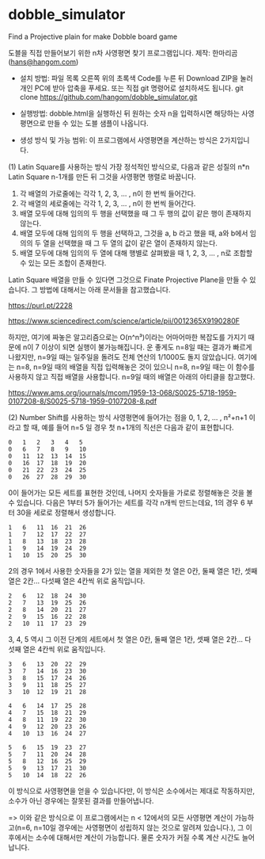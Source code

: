 # dobble_simulator
 Find a Projective plain for make Dobble board game

도블을 직접 만들어보기 위한 n차 사영평면 찾기 프로그램입니다. 
제작: 한마리곰 (hans@hangom.com)

* 설치 방법: 
파일 목록 오른쪽 위의 초록색 Code를 누른 뒤 Download ZIP을 눌러 개인 PC에 받아 압축을 푸세요.
또는 직접 git 명령어로 설치하셔도 됩니다. 
git clone https://github.com/hangom/dobble_simulator.git

* 실행방법: 
dobble.html을 실행하신 뒤 원하는 숫자 n을 입력하시면 해당하는 사영평면으로 만들 수 있는 도블 샘플이 나옵니다. 

* 생성 방식 및 가능 범위: 
이 프로그램에서 사영평면을 계산하는 방식은 2가지입니다. 

 (1) Latin Square를 사용하는 방식
  가장 정석적인 방식으로, 다음과 같은 성질의 n*n Latin Square n-1개를 만든 뒤 그것을 사영평면 행렬로 바꿉니다. 
   1. 각 배열의 가로줄에는 각각 1, 2, 3, ... , n이 한 번씩 들어간다.
   2. 각 배열의 세로줄에는 각각 1, 2, 3, ... , n이 한 번씩 들어간다. 
   3. 배열 모두에 대해 임의의 두 행을 선택했을 때 그 두 행의 값이 같은 행이 존재하지 않는다.
   4. 배열 모두에 대해 임의의 두 행을 선택하고, 그것을 a, b 라고 했을 때, a와 b에서 임의의 두 열을 선택했을 때 그 두 열의 값이 같은 열이 존재하지 않는다.
   5. 배열 모두에 대해 임의의 두 열에 대해 행별로 살펴봤을 때 1, 2, 3, ... , n로 조합할 수 있는 모든 조합이 존재한다. 
   
   Latin Square 배열을 만들 수 있다면 그것으로 Finate Projective Plane을 만들 수 있습니다.
   그 방법에 대해서는 아래 문서들을 참고했습니다.

   https://purl.pt/2228
   
   https://www.sciencedirect.com/science/article/pii/0012365X9190280F
  
   하지만, 여기에 짜놓은 알고리즘으로는 O(n^n³)이라는 어마어마한 복잡도를 가지기 때문에 n이 7 이상이 되면 실행이 불가능해집니다.
   운 좋게도 n=8일 때는 결과가 빠르게 나왔지만, n=9일 때는 일주일을 돌려도 전체 연산의 1/1000도 돌지 않았습니다.
   여기에는 n=8, n=9일 때의 배열을 직접 입력해놓은 것이 있으니 n=8, n=9일 때는 이 함수를 사용하지 않고 직접 배열을 사용합니다.
   n=9일 때의 배열은 아래의 아티클을 참고했다. 
   
   https://www.ams.org/journals/mcom/1959-13-068/S0025-5718-1959-0107208-8/S0025-5718-1959-0107208-8.pdf
 
 (2) Number Shift를 사용하는 방식
  사영평면에 들어가는 점을 0, 1, 2, ... , n²+n+1 이라고 할 때, 예를 들어 n=5 일 경우 첫 n+1개의 직선은 다음과 같이 표현합니다. 

    0	1	2	3	4	5
    0	6	7	8	9	10
    0	11	12	13	14	15
    0	16	17	18	19	20
    0	21	22	23	24	25
    0	26	27	28	29	30

  0이 들어가는 모든 세트를 표현한 것인데, 나머지 숫자들을 가로로 정렬해놓은 것을 볼 수 있습니다. 
  다음은 1부터 5가 들어가는 세트를 각각 n개씩 만드는데요, 1의 경우 6 부터 30을 세로로 정렬해서 생성합니다. 

    1	6	11	16	21	26
    1	7	12	17	22	27
    1	8	13	18	23	28
    1	9	14	19	24	29
    1	10	15	20	25	30

  2의 경우 1에서 사용한 숫자들을 2가 있는 열을 제외한 첫 열은 0칸, 둘째 열은 1칸, 셋째 열은 2칸... 다섯째 열은 4칸씩 위로 움직입니다. 

    2	6	12	18	24	30
    2	7	13	19	25	26
    2	8	14	20	21	27
    2	9	15	16	22	28
    2	10	11	17	23	29

  3, 4, 5 역시 그 이전 단계의 세트에서 첫 열은 0칸, 둘째 열은 1칸, 셋째 열은 2칸... 다섯째 열은 4칸씩 위로 움직입니다. 

    3	6	13	20	22	29
    3	7	14	16	23	30
    3	8	15	17	24	26
    3	9	11	18	25	27
    3	10	12	19	21	28

    4	6	14	17	25	28
    4	7	15	18	21	29
    4	8	11	19	22	30
    4	9	12	20	23	26
    4	10	13	16	24	27

    5	6	15	19	23	27
    5	7	11	20	24	28
    5	8	12	16	25	29
    5	9	13	17	21	30
    5	10	14	18	22	26

  이 방식으로 사영평면을 얻을 수 있습니다만, 이 방식은 소수에서는 제대로 작동하지만, 소수가 아닌 경우에는 잘못된 결과를 만들어냅니다. 

=> 이와 같은 방식으로 이 프로그램에서는 n < 12에서의 모든 사영평면 계산이 가능하고(n=6, n=10일 경우에는 사영평면이 성립하지 않는 것으로 알려져 있습니다.),
   그 이후에서는 소수에 대해서만 계산이 가능합니다. 물론 숫자가 커질 수록 계산 시간도 늘어납니다. 